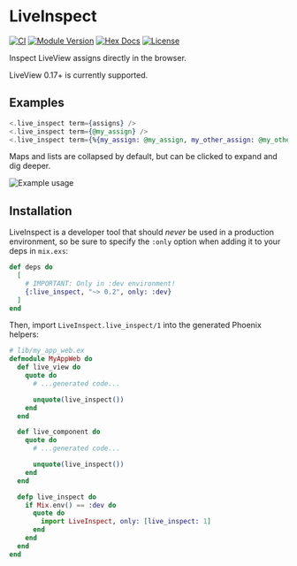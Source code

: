 # LiveInspect

[![CI](https://github.com/schrockwell/live_inspect/actions/workflows/ci.yml/badge.svg)](https://github.com/schrockwell/live_inspect/actions/workflows/ci.yml)
[![Module Version](https://img.shields.io/hexpm/v/live_inspect.svg)](https://hex.pm/packages/live_inspect)
[![Hex Docs](https://img.shields.io/badge/hex-docs-purple.svg)](https://hexdocs.pm/live_inspect/)
[![License](https://img.shields.io/hexpm/l/live_inspect.svg)](https://github.com/schrockwell/live_inspect/blob/main/LICENSE)

Inspect LiveView assigns directly in the browser.

LiveView 0.17+ is currently supported.

## Examples

```heex
<.live_inspect term={assigns} />
<.live_inspect term={@my_assign} />
<.live_inspect term={%{my_assign: @my_assign, my_other_assign: @my_other_assign}} />
```

Maps and lists are collapsed by default, but can be clicked to expand and dig deeper.

![Example usage](assets/example.png)

## Installation

LiveInspect is a developer tool that should _never_ be used in a production environment, so be sure
to specify the `:only` option when adding it to your deps in `mix.exs`:

```elixir
def deps do
  [
    # IMPORTANT: Only in :dev environment!
    {:live_inspect, "~> 0.2", only: :dev}
  ]
end
```

Then, import `LiveInspect.live_inspect/1` into the generated Phoenix helpers:

```elixir
# lib/my_app_web.ex
defmodule MyAppWeb do
  def live_view do
    quote do
      # ...generated code...

      unquote(live_inspect())
    end
  end

  def live_component do
    quote do
      # ...generated code...

      unquote(live_inspect())
    end
  end

  defp live_inspect do
    if Mix.env() == :dev do
      quote do
        import LiveInspect, only: [live_inspect: 1]
      end
    end
  end
end
```
